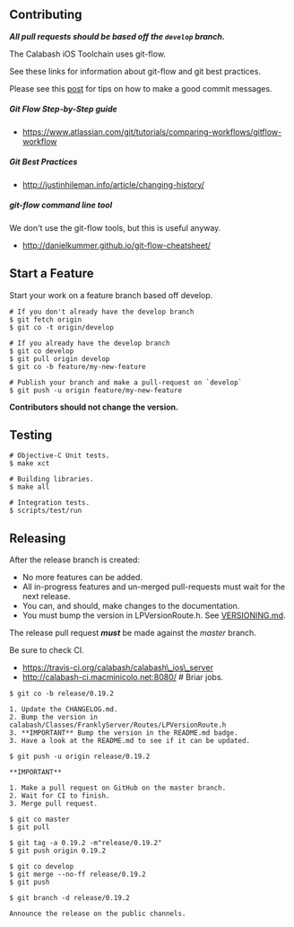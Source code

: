 ## Contributing

***All pull requests should be based off the `develop` branch.***

The Calabash iOS Toolchain uses git-flow.

See these links for information about git-flow and git best practices.

Please see this [post](http://chris.beams.io/posts/git-commit/) for tips
on how to make a good commit messages.

##### Git Flow Step-by-Step guide

* https://www.atlassian.com/git/tutorials/comparing-workflows/gitflow-workflow

##### Git Best Practices

* http://justinhileman.info/article/changing-history/

##### git-flow command line tool

We don't use the git-flow tools, but this is useful anyway.

* http://danielkummer.github.io/git-flow-cheatsheet/

## Start a Feature

Start your work on a feature branch based off develop.

```
# If you don't already have the develop branch
$ git fetch origin
$ git co -t origin/develop

# If you already have the develop branch
$ git co develop
$ git pull origin develop
$ git co -b feature/my-new-feature

# Publish your branch and make a pull-request on `develop`
$ git push -u origin feature/my-new-feature
```

**Contributors should not change the version.**

## Testing

```
# Objective-C Unit tests.
$ make xct

# Building libraries.
$ make all

# Integration tests.
$ scripts/test/run
```

## Releasing

After the release branch is created:

* No more features can be added.
* All in-progress features and un-merged pull-requests must wait for the next release.
* You can, and should, make changes to the documentation.
* You must bump the version in LPVersionRoute.h.  See [VERSIONING.md](VERSIONING.md]).

The release pull request ***must*** be made against the _master_ branch.

Be sure to check CI.

* https://travis-ci.org/calabash/calabash\_ios\_server
* http://calabash-ci.macminicolo.net:8080/  # Briar jobs.

```
$ git co -b release/0.19.2

1. Update the CHANGELOG.md.
2. Bump the version in calabash/Classes/FranklyServer/Routes/LPVersionRoute.h
3. **IMPORTANT** Bump the version in the README.md badge.
3. Have a look at the README.md to see if it can be updated.

$ git push -u origin release/0.19.2

**IMPORTANT**

1. Make a pull request on GitHub on the master branch.
2. Wait for CI to finish.
3. Merge pull request.

$ git co master
$ git pull

$ git tag -a 0.19.2 -m"release/0.19.2"
$ git push origin 0.19.2

$ git co develop
$ git merge --no-ff release/0.19.2
$ git push

$ git branch -d release/0.19.2

Announce the release on the public channels.
```
